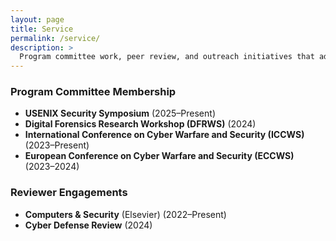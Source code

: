 ```yaml
---
layout: page
title: Service
permalink: /service/
description: >
  Program committee work, peer review, and outreach initiatives that advance the cybersecurity community.
---
```



### Program Committee Membership

- **USENIX Security Symposium** (2025–Present)
- **Digital Forensics Research Workshop (DFRWS)** (2024)
- **International Conference on Cyber Warfare and Security (ICCWS)** (2023–Present)
- **European Conference on Cyber Warfare and Security (ECCWS)** (2023–2024)

### Reviewer Engagements

- **Computers & Security** (Elsevier) (2022–Present)
- **Cyber Defense Review** (2024)


